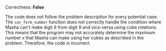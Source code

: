 Correctness: **False**

The code does not follow the problem description for every potential case. The `can_form_number` function does not correctly handle the condition where Masha can't make digit 6 from digit 9 and vice-versa using cube rotations. This means that the program may not accurately determine the maximum number x that Masha can make using her cubes as described in the problem. Therefore, the code is incorrect.